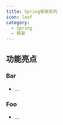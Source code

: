 ```yaml
---
title: Spring框架系列
icon: leaf
category:
  - Spring
  - 框架
---
```


## 功能亮点

### Bar


- ...

### Foo


- ...

